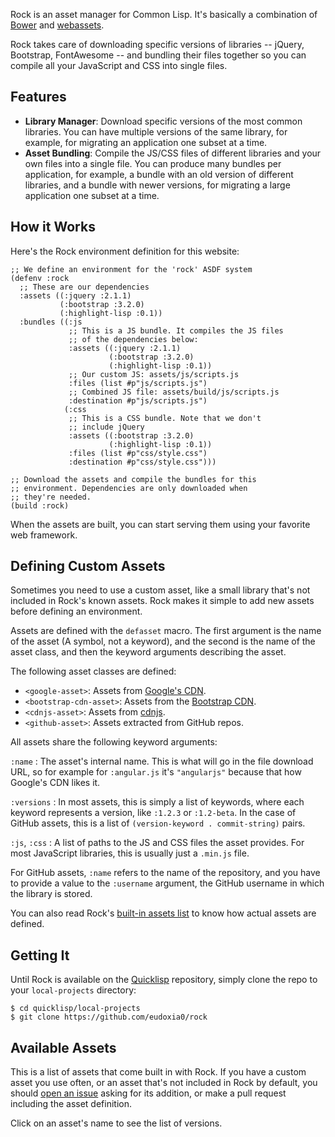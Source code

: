 Rock is an asset manager for Common Lisp. It's basically a combination of
[Bower][bower] and [webassets][webassets].

Rock takes care of downloading specific versions of libraries -- jQuery,
Bootstrap, FontAwesome -- and bundling their files together so you can compile
all your JavaScript and CSS into single files.

## Features

* **Library Manager**: Download specific versions of the most common
  libraries. You can have multiple versions of the same library, for example,
  for migrating an application one subset at a time.
* **Asset Bundling**: Compile the JS/CSS files of different libraries and your
  own files into a single file. You can produce many bundles per application,
  for example, a bundle with an old version of different libraries, and a bundle
  with newer versions, for migrating a large application one subset at a time.

## How it Works

Here's the Rock environment definition for this website:

```
;; We define an environment for the 'rock' ASDF system
(defenv :rock
  ;; These are our dependencies
  :assets ((:jquery :2.1.1)
           (:bootstrap :3.2.0)
           (:highlight-lisp :0.1))
  :bundles ((:js
             ;; This is a JS bundle. It compiles the JS files
             ;; of the dependencies below:
             :assets ((:jquery :2.1.1)
                      (:bootstrap :3.2.0)
                      (:highlight-lisp :0.1))
             ;; Our custom JS: assets/js/scripts.js
             :files (list #p"js/scripts.js")
             ;; Combined JS file: assets/build/js/scripts.js
             :destination #p"js/scripts.js")
            (:css
             ;; This is a CSS bundle. Note that we don't
             ;; include jQuery
             :assets ((:bootstrap :3.2.0)
                      (:highlight-lisp :0.1))
             :files (list #p"css/style.css")
             :destination #p"css/style.css")))

;; Download the assets and compile the bundles for this
;; environment. Dependencies are only downloaded when
;; they're needed.
(build :rock)
```

When the assets are built, you can start serving them using your favorite web
framework.

## Defining Custom Assets

Sometimes you need to use a custom asset, like a small library that's not
included in Rock's known assets. Rock makes it simple to add new assets before
defining an environment.

Assets are defined with the `defasset` macro. The first argument is the name of
the asset (A symbol, not a keyword), and the second is the name of the asset
class, and then the keyword arguments describing the asset.

The following asset classes are defined:

* `<google-asset>`: Assets from [Google's CDN][googlecdn].
* `<bootstrap-cdn-asset>`: Assets from the [Bootstrap CDN][bscdn].
* `<cdnjs-asset>`: Assets from [cdnjs][cdnjs].
* `<github-asset>`: Assets extracted from GitHub repos.

All assets share the following keyword arguments:

`:name`
: The asset's internal name. This is what will go in the file download URL, so
for example for `:angular.js` it's `"angularjs"` because that how Google's CDN
likes it.

`:versions`
: In most assets, this is simply a list of keywords, where each keyword
represents a version, like `:1.2.3` or `:1.2-beta`. In the case of GitHub
assets, this is a list of `(version-keyword . commit-string)` pairs.

`:js`, `:css`
: A list of paths to the JS and CSS files the asset provides. For most
JavaScript libraries, this is usually just a `.min.js` file.

For GitHub assets, `:name` refers to the name of the repository, and you have to
provide a value to the `:username` argument, the GitHub username in which the
library is stored.

You can also read Rock's [built-in assets list][asset-list] to know how actual
assets are defined.

## Getting It

Until Rock is available on the [Quicklisp][ql] repository, simply clone the repo
to your `local-projects` directory:

```
$ cd quicklisp/local-projects
$ git clone https://github.com/eudoxia0/rock
```

## Available Assets

This is a list of assets that come built in with Rock. If you have a custom
asset you use often, or an asset that's not included in Rock by default, you
should [open an issue][issues] asking for its addition, or make a pull request
including the asset definition.

Click on an asset's name to see the list of versions.

[bower]: http://bower.io/
[webassets]: http://webassets.readthedocs.org/en/latest/index.html
[googlecdn]: https://developers.google.com/speed/libraries/devguide
[bscdn]: http://www.bootstrapcdn.com/
[cdnjs]: https://cdnjs.com/
[asset-list]: https://github.com/eudoxia0/rock/blob/master/src/known-assets.lisp
[ql]: http://www.quicklisp.org/
[issues]: https://github.com/eudoxia0/rock/issues

